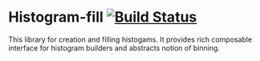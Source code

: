 # Histogram-fill [![Build Status](https://travis-ci.org/Shimuuar/histogram-fill.png?branch=master)](https://travis-ci.org/Shimuuar/histogram-fill)

This library for creation and filling histogams. It provides rich
composable interface for histogram builders and abstracts notion of
binning.

